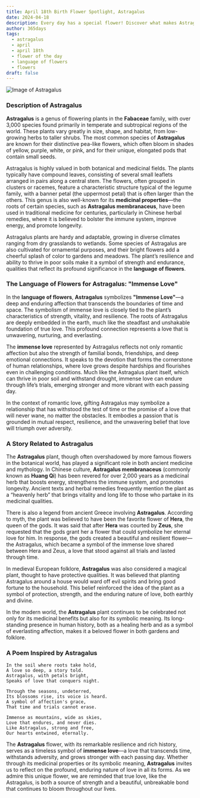 ```yaml
---
title: April 18th Birth Flower Spotlight, Astragalus
date: 2024-04-18
description: Every day has a special flower! Discover what makes Astragalus unique as today’s birth flower and its symbolic meaning.
author: 365days
tags:
  - astragalus
  - april
  - april 18th
  - flower of the day
  - language of flowers
  - flowers
draft: false
---
```


![Image of Astragalus](https://cdn.pixabay.com/photo/2020/05/31/17/13/astragalus-5243367_640.jpg#center)


### Description of Astragalus

**Astragalus** is a genus of flowering plants in the **Fabaceae** family, with over 3,000 species found primarily in temperate and subtropical regions of the world. These plants vary greatly in size, shape, and habitat, from low-growing herbs to taller shrubs. The most common species of **Astragalus** are known for their distinctive pea-like flowers, which often bloom in shades of yellow, purple, white, or pink, and for their unique, elongated pods that contain small seeds.

Astragalus is highly valued in both botanical and medicinal fields. The plants typically have compound leaves, consisting of several small leaflets arranged in pairs along a central stem. The flowers, often grouped in clusters or racemes, feature a characteristic structure typical of the legume family, with a banner petal (the uppermost petal) that is often larger than the others. This genus is also well-known for its **medicinal properties**—the roots of certain species, such as **Astragalus membranaceus**, have been used in traditional medicine for centuries, particularly in Chinese herbal remedies, where it is believed to bolster the immune system, improve energy, and promote longevity.

Astragalus plants are hardy and adaptable, growing in diverse climates ranging from dry grasslands to wetlands. Some species of Astragalus are also cultivated for ornamental purposes, and their bright flowers add a cheerful splash of color to gardens and meadows. The plant’s resilience and ability to thrive in poor soils make it a symbol of strength and endurance, qualities that reflect its profound significance in the **language of flowers**.

### The Language of Flowers for Astragalus: "Immense Love"

In the **language of flowers**, **Astragalus** symbolizes **"Immense Love"**—a deep and enduring affection that transcends the boundaries of time and space. The symbolism of immense love is closely tied to the plant’s characteristics of strength, vitality, and resilience. The roots of Astragalus are deeply embedded in the earth, much like the steadfast and unshakable foundation of true love. This profound connection represents a love that is unwavering, nurturing, and everlasting.

The **immense love** represented by Astragalus reflects not only romantic affection but also the strength of familial bonds, friendships, and deep emotional connections. It speaks to the devotion that forms the cornerstone of human relationships, where love grows despite hardships and flourishes even in challenging conditions. Much like the Astragalus plant itself, which can thrive in poor soil and withstand drought, immense love can endure through life’s trials, emerging stronger and more vibrant with each passing day.

In the context of romantic love, gifting Astragalus may symbolize a relationship that has withstood the test of time or the promise of a love that will never wane, no matter the obstacles. It embodies a passion that is grounded in mutual respect, resilience, and the unwavering belief that love will triumph over adversity.

### A Story Related to Astragalus

The **Astragalus** plant, though often overshadowed by more famous flowers in the botanical world, has played a significant role in both ancient medicine and mythology. In Chinese culture, **Astragalus membranaceus** (commonly known as **Huang Qi**) has been revered for over 2,000 years as a medicinal herb that boosts energy, strengthens the immune system, and promotes longevity. Ancient texts and herbal remedies frequently mention the plant as a “heavenly herb” that brings vitality and long life to those who partake in its medicinal qualities.

There is also a legend from ancient Greece involving **Astragalus**. According to myth, the plant was believed to have been the favorite flower of **Hera**, the queen of the gods. It was said that after **Hera** was courted by **Zeus**, she requested that the gods grant her a flower that could symbolize her eternal love for him. In response, the gods created a beautiful and resilient flower—the Astragalus, which became a symbol of the immense love shared between Hera and Zeus, a love that stood against all trials and lasted through time.

In medieval European folklore, **Astragalus** was also considered a magical plant, thought to have protective qualities. It was believed that planting Astragalus around a house would ward off evil spirits and bring good fortune to the household. This belief reinforced the idea of the plant as a symbol of protection, strength, and the enduring nature of love, both earthly and divine.

In the modern world, the **Astragalus** plant continues to be celebrated not only for its medicinal benefits but also for its symbolic meaning. Its long-standing presence in human history, both as a healing herb and as a symbol of everlasting affection, makes it a beloved flower in both gardens and folklore.

### A Poem Inspired by Astragalus

```
In the soil where roots take hold,  
A love so deep, a story told.  
Astragalus, with petals bright,  
Speaks of love that conquers night.  

Through the seasons, undeterred,  
Its blossoms rise, its voice is heard.  
A symbol of affection's grace,  
That time and trials cannot erase.  

Immense as mountains, wide as skies,  
Love that endures, and never dies.  
Like Astragalus, strong and free,  
Our hearts entwined, eternally.  
```

The **Astragalus** flower, with its remarkable resilience and rich history, serves as a timeless symbol of **immense love**—a love that transcends time, withstands adversity, and grows stronger with each passing day. Whether through its medicinal properties or its symbolic meaning, **Astragalus** invites us to reflect on the profound, enduring nature of love in all its forms. As we admire this unique flower, we are reminded that true love, like the Astragalus, is both a source of strength and a beautiful, unbreakable bond that continues to bloom throughout our lives.


